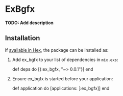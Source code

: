 # ExBgfx

**TODO: Add description**

## Installation

If [available in Hex](https://hex.pm/docs/publish), the package can be installed as:

  1. Add ex_bgfx to your list of dependencies in `mix.exs`:

        def deps do
          [{:ex_bgfx, "~> 0.0.1"}]
        end

  2. Ensure ex_bgfx is started before your application:

        def application do
          [applications: [:ex_bgfx]]
        end
